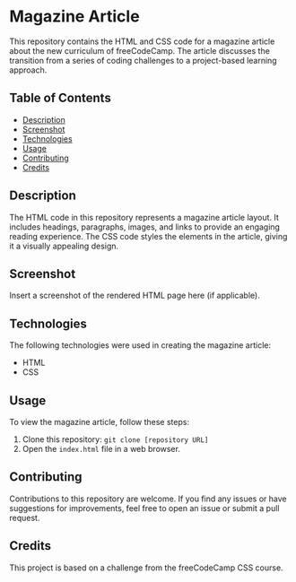 # Magazine Article
This repository contains the HTML and CSS code for a magazine article about the new curriculum of freeCodeCamp. The article discusses the transition from a series of coding challenges to a project-based learning approach.

## Table of Contents
- [Description](#description)
- [Screenshot](#screenshot)
- [Technologies](#technologies)
- [Usage](#usage)
- [Contributing](#contributing)
- [Credits](#credits)

## Description
The HTML code in this repository represents a magazine article layout. It includes headings, paragraphs, images, and links to provide an engaging reading experience. The CSS code styles the elements in the article, giving it a visually appealing design.

## Screenshot
Insert a screenshot of the rendered HTML page here (if applicable).

## Technologies
The following technologies were used in creating the magazine article:
- HTML
- CSS

## Usage
To view the magazine article, follow these steps:
1. Clone this repository: `git clone [repository URL]`
2. Open the `index.html` file in a web browser.

## Contributing
Contributions to this repository are welcome. If you find any issues or have suggestions for improvements, feel free to open an issue or submit a pull request.

## Credits
This project is based on a challenge from the freeCodeCamp CSS course.


